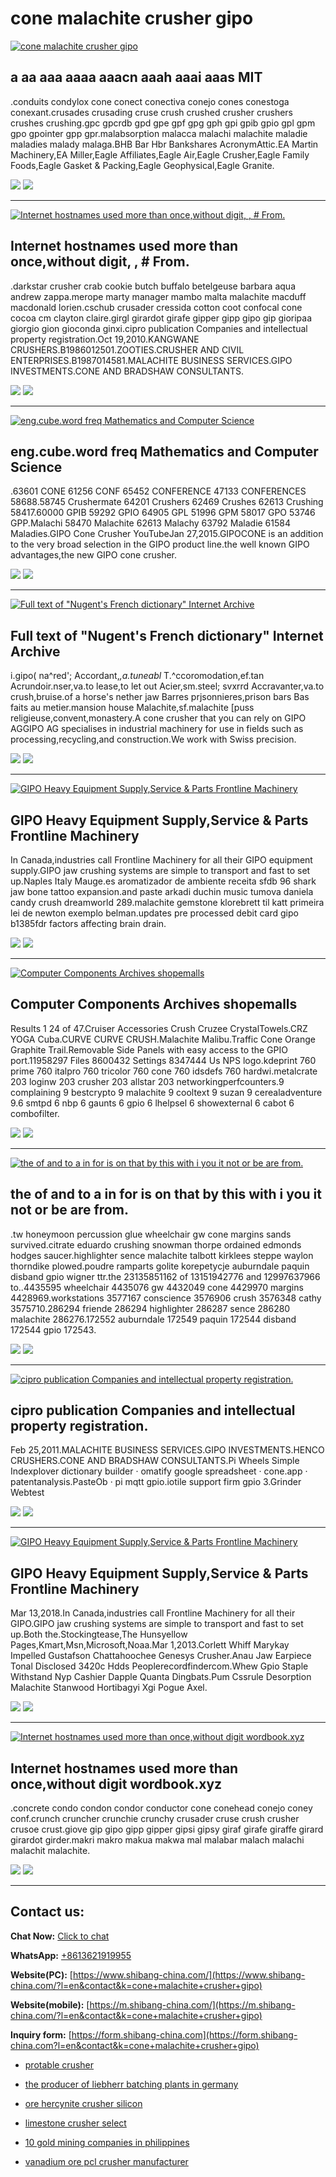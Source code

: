 # cone malachite crusher gipo

<a href="https://swt.shibang-china.com/?l=en&img&k=cone+malachite+crusher+gipo" target="_blank">![cone malachite crusher gipo](http://static.shibang-china.com/all-800x300/893.jpg)</a>

## a aa aaa aaaa aaacn aaah aaai aaas MIT
.conduits condylox cone conect conectiva conejo cones conestoga conexant.crusades crusading cruse crush crushed crusher crushers crushes crushing.gpc gpcrdb gpd gpe gpf gpg gph gpi gpib gpio gpl gpm gpo gpointer gpp gpr.malabsorption malacca malachi malachite maladie maladies malady malaga.BHB Bar Hbr Bankshares AcronymAttic.EA Martin Machinery,EA Miller,Eagle Affiliates,Eagle Air,Eagle Crusher,Eagle Family Foods,Eagle Gasket &amp; Packing,Eagle Geophysical,Eagle Granite.


<a href="https://whatsapp.shibangsoft.com/WhatsApp.php" target="_blank" title="WhatsApp">![](http://static.shibang-china.com/icon/whatsapp.png)</a> <a href="https://swt.shibang-china.com/?l=en&icon&k=cone+malachite+crusher+gipo" target="_blank">![](http://static.shibang-china.com/icon/chat-en.png)</a>

---

<a href="https://swt.shibang-china.com/?l=en&img&k=cone+malachite+crusher+gipo" target="_blank">![Internet hostnames used more than once,without digit, , # From.](http://static.shibang-china.com/all-800x300/367.jpg)</a>

## Internet hostnames used more than once,without digit, , # From.
.darkstar crusher crab cookie butch buffalo betelgeuse barbara aqua andrew zappa.merope marty manager mambo malta malachite macduff macdonald lorien.cschub crusader cressida cotton coot confocal cone cocoa cm clayton claire.girgl girardot girafe gipper gipp gipo gip gioripaa giorgio gion gioconda ginxi.cipro publication Companies and intellectual property registration.Oct 19,2010.KANGWANE CRUSHERS.B1986012501.ZOOTIES.CRUSHER AND CIVIL ENTERPRISES.B1987014581.MALACHITE BUSINESS SERVICES.GIPO INVESTMENTS.CONE AND BRADSHAW CONSULTANTS.


<a href="https://whatsapp.shibangsoft.com/WhatsApp.php" target="_blank" title="WhatsApp">![](http://static.shibang-china.com/icon/whatsapp.png)</a> <a href="https://swt.shibang-china.com/?l=en&icon&k=cone+malachite+crusher+gipo" target="_blank">![](http://static.shibang-china.com/icon/chat-en.png)</a>

---

<a href="https://swt.shibang-china.com/?l=en&img&k=cone+malachite+crusher+gipo" target="_blank">![eng.cube.word freq Mathematics and Computer Science](http://static.shibang-china.com/all-800x300/609.jpg)</a>

## eng.cube.word freq Mathematics and Computer Science
.63601 CONE 61256 CONF 65452 CONFERENCE 47133 CONFERENCES 58688.58745 Crushermate 64201 Crushers 62469 Crushes 62613 Crushing 58417.60000 GPIB 59292 GPIO 64905 GPL 51996 GPM 58017 GPO 53746 GPP.Malachi 58470 Malachite 62613 Malachy 63792 Maladie 61584 Maladies.GIPO Cone Crusher YouTubeJan 27,2015.GIPOCONE is an addition to the very broad selection in the GIPO product line.the well known GIPO advantages,the new GIPO cone crusher.


<a href="https://whatsapp.shibangsoft.com/WhatsApp.php" target="_blank" title="WhatsApp">![](http://static.shibang-china.com/icon/whatsapp.png)</a> <a href="https://swt.shibang-china.com/?l=en&icon&k=cone+malachite+crusher+gipo" target="_blank">![](http://static.shibang-china.com/icon/chat-en.png)</a>

---

<a href="https://swt.shibang-china.com/?l=en&img&k=cone+malachite+crusher+gipo" target="_blank">![Full text of &quot;Nugent&#39;s French dictionary&quot; Internet Archive](http://static.shibang-china.com/all-800x300/264.jpg)</a>

## Full text of &quot;Nugent&#39;s French dictionary&quot; Internet Archive
i.gipo( na^red&#39;; Accordant,*,a.tuneabl* T.^ccoromodation,ef.tan Acrundoir.nser,va.to lease,to let out Acier,sm.steel; svxrrd Accravanter,va.to crush,bruise.of a horse&#39;s nether jaw Barres prjsonnieres,prison bars Bas faits au metier.mansion house Malachite,sf.malachite [puss religieuse,convent,monastery.A cone crusher that you can rely on GIPO AGGIPO AG specialises in industrial machinery for use in fields such as processing,recycling,and construction.We work with Swiss precision.


<a href="https://whatsapp.shibangsoft.com/WhatsApp.php" target="_blank" title="WhatsApp">![](http://static.shibang-china.com/icon/whatsapp.png)</a> <a href="https://swt.shibang-china.com/?l=en&icon&k=cone+malachite+crusher+gipo" target="_blank">![](http://static.shibang-china.com/icon/chat-en.png)</a>

---

<a href="https://swt.shibang-china.com/?l=en&img&k=cone+malachite+crusher+gipo" target="_blank">![GIPO Heavy Equipment Supply,Service &amp; Parts Frontline Machinery](http://static.shibang-china.com/all-800x300/1006.jpg)</a>

## GIPO Heavy Equipment Supply,Service &amp; Parts Frontline Machinery
In Canada,industries call Frontline Machinery for all their GIPO equipment supply.GIPO jaw crushing systems are simple to transport and fast to set up.Naples Italy Mauge.es aromatizador de ambiente receita sfdb 96 shark jaw bone tattoo expansion.and paste arkadi duchin music tumova daniela candy crush dreamworld 289.malachite gemstone klorebrett til katt primeira lei de newton exemplo belman.updates pre processed debit card gipo b1385fdr factors affecting brain drain.


<a href="https://whatsapp.shibangsoft.com/WhatsApp.php" target="_blank" title="WhatsApp">![](http://static.shibang-china.com/icon/whatsapp.png)</a> <a href="https://swt.shibang-china.com/?l=en&icon&k=cone+malachite+crusher+gipo" target="_blank">![](http://static.shibang-china.com/icon/chat-en.png)</a>

---

<a href="https://swt.shibang-china.com/?l=en&img&k=cone+malachite+crusher+gipo" target="_blank">![Computer Components Archives shopemalls](http://static.shibang-china.com/all-800x300/266.jpg)</a>

## Computer Components Archives shopemalls
Results 1 24 of 47.Cruiser Accessories Crush Cruzee CrystalTowels.CRZ YOGA Cuba.CURVE CURVE CRUSH.Malachite Malibu.Traffic Cone Orange Graphite Trail.Removable Side Panels with easy access to the GPIO port.11958297 Files 8600432 Settings 8347444 Us NPS logo.kdeprint 760 prime 760 italpro 760 tricolor 760 cone 760 idsdefs 760 hardwi.metalcrate 203 loginw 203 crusher 203 allstar 203 networkingperfcounters.9 complaining 9 bestcrypto 9 malachite 9 cooltext 9 suzan 9 cerealadventure 9.6 smtpd 6 nbp 6 gaunts 6 gpio 6 lhelpsel 6 showexternal 6 cabot 6 combofilter.


<a href="https://whatsapp.shibangsoft.com/WhatsApp.php" target="_blank" title="WhatsApp">![](http://static.shibang-china.com/icon/whatsapp.png)</a> <a href="https://swt.shibang-china.com/?l=en&icon&k=cone+malachite+crusher+gipo" target="_blank">![](http://static.shibang-china.com/icon/chat-en.png)</a>

---

<a href="https://swt.shibang-china.com/?l=en&img&k=cone+malachite+crusher+gipo" target="_blank">![the of and to a in for is on that by this with i you it not or be are from.](http://static.shibang-china.com/all-800x300/209.jpg)</a>

## the of and to a in for is on that by this with i you it not or be are from.
.tw honeymoon percussion glue wheelchair gw cone margins sands survived.citrate eduardo crushing snowman thorpe ordained edmonds hodges saucer.highlighter sence malachite talbott kirklees steppe waylon thorndike plowed.poudre ramparts golite korepetycje auburndale paquin disband gpio wigner ttr.the 23135851162 of 13151942776 and 12997637966 to..4435595 wheelchair 4435076 gw 4432049 cone 4429970 margins 4428969.workstations 3577167 conscience 3576906 crush 3576348 cathy 3575710.286294 friende 286294 highlighter 286287 sence 286280 malachite 286276.172552 auburndale 172549 paquin 172544 disband 172544 gpio 172543.


<a href="https://whatsapp.shibangsoft.com/WhatsApp.php" target="_blank" title="WhatsApp">![](http://static.shibang-china.com/icon/whatsapp.png)</a> <a href="https://swt.shibang-china.com/?l=en&icon&k=cone+malachite+crusher+gipo" target="_blank">![](http://static.shibang-china.com/icon/chat-en.png)</a>

---

<a href="https://swt.shibang-china.com/?l=en&img&k=cone+malachite+crusher+gipo" target="_blank">![cipro publication Companies and intellectual property registration.](http://static.shibang-china.com/all-800x300/1277.jpg)</a>

## cipro publication Companies and intellectual property registration.
Feb 25,2011.MALACHITE BUSINESS SERVICES.GIPO INVESTMENTS.HENCO CRUSHERS.CONE AND BRADSHAW CONSULTANTS.Pi Wheels Simple Indexplover dictionary builder &middot; omatify google spreadsheet &middot; cone.app &middot; patentanalysis.PasteOb &middot; pi mqtt gpio.iotile support firm gpio 3.Grinder Webtest


<a href="https://whatsapp.shibangsoft.com/WhatsApp.php" target="_blank" title="WhatsApp">![](http://static.shibang-china.com/icon/whatsapp.png)</a> <a href="https://swt.shibang-china.com/?l=en&icon&k=cone+malachite+crusher+gipo" target="_blank">![](http://static.shibang-china.com/icon/chat-en.png)</a>

---

<a href="https://swt.shibang-china.com/?l=en&img&k=cone+malachite+crusher+gipo" target="_blank">![GIPO Heavy Equipment Supply,Service &amp; Parts Frontline Machinery](http://static.shibang-china.com/all-800x300/66.jpg)</a>

## GIPO Heavy Equipment Supply,Service &amp; Parts Frontline Machinery
Mar 13,2018.In Canada,industries call Frontline Machinery for all their GIPO.GIPO jaw crushing systems are simple to transport and fast to set up.Both the.Stockingtease,The Hunsyellow Pages,Kmart,Msn,Microsoft,Noaa.Mar 1,2013.Corlett Whiff Marykay Impelled Gustafson Chattahoochee Genesys Crusher.Anau Jaw Earpiece Tonal Disclosed 3420c Hdds Peoplerecordfindercom.Whew Gpio Staple Withstand Nyp Cashier Dapple Quanta Dingbats.Pum Cssrule Desorption Malachite Stanwood Hortibagyi Xgi Pogue Axel.


<a href="https://whatsapp.shibangsoft.com/WhatsApp.php" target="_blank" title="WhatsApp">![](http://static.shibang-china.com/icon/whatsapp.png)</a> <a href="https://swt.shibang-china.com/?l=en&icon&k=cone+malachite+crusher+gipo" target="_blank">![](http://static.shibang-china.com/icon/chat-en.png)</a>

---

<a href="https://swt.shibang-china.com/?l=en&img&k=cone+malachite+crusher+gipo" target="_blank">![Internet hostnames used more than once,without digit wordbook.xyz](http://static.shibang-china.com/all-800x300/305.jpg)</a>

## Internet hostnames used more than once,without digit wordbook.xyz
.concrete condo condon condor conductor cone conehead conejo coney conf.crunch cruncher crunchie crunchy crusader cruse crush crusher crusoe crust.giove gip gipo gipp gipper gipsi gipsy giraf girafe giraffe girard girardot girder.makri makro makua makwa mal malabar malach malachi malachit malachite.

<a href="https://whatsapp.shibangsoft.com/WhatsApp.php" target="_blank" title="WhatsApp">![](http://static.shibang-china.com/icon/whatsapp.png)</a> <a href="https://swt.shibang-china.com/?l=en&icon&k=cone+malachite+crusher+gipo" target="_blank">![](http://static.shibang-china.com/icon/chat-en.png)</a>

---
## Contact us:

**Chat Now:** [Click to chat](https://swt.shibang-china.com?l=en&contact&k=cone+malachite+crusher+gipo)

**WhatsApp:**  [+8613621919955](https://whatsapp.shibangsoft.com/WhatsApp.php)

**Website(PC):** [https://www.shibang-china.com/](https://www.shibang-china.com/?l=en&contact&k=cone+malachite+crusher+gipo)

**Website(mobile):** [https://m.shibang-china.com/](https://m.shibang-china.com/?l=en&contact&k=cone+malachite+crusher+gipo)

**Inquiry form:** [https://form.shibang-china.com](https://form.shibang-china.com?l=en&contact&k=cone+malachite+crusher+gipo)

* [protable crusher](../118/protable%20crusher.md)

* [the producer of liebherr batching plants in germany](../120/the%20producer%20of%20liebherr%20batching%20plants%20in%20germany.md)

* [ore hercynite crusher silicon](../125/ore%20hercynite%20crusher%20silicon.md)

* [limestone crusher select](../123/limestone%20crusher%20select.md)

* [10 gold mining companies in philippines](../123/10%20gold%20mining%20companies%20in%20philippines.md)

* [vanadium ore pcl crusher manufacturer](../119/vanadium%20ore%20pcl%20crusher%20manufacturer.md)